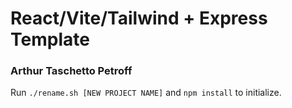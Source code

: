 # React/Vite/Tailwind + Express Template

### Arthur Taschetto Petroff

Run `./rename.sh [NEW PROJECT NAME]` and `npm install` to initialize.

